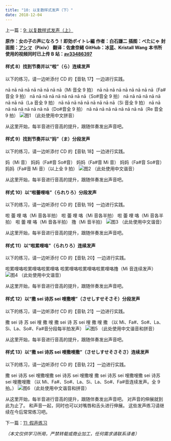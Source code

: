 ```yaml
---
title: "10: 以复数样式发声（下）"
date: 2018-12-04
---
```


上一篇：[9: 以复数样式发声（上）](09.md)

**原作：女の子の声になろう！即効ボイトレ編**
**作者：白石謙二**
**插图：べたにゃ**
**封面图：[アシマ](https://www.pixiv.net/users/2642047)（Pixiv）**
**翻译：佐倉奈緒**
**GitHub：冰蓝、Kristall Wang**
**本书所使用的视频同时已上传 B 站：[av33486397](https://www.bilibili.com/video/av33486397)**

#### 样式 8）找到节奏并以“啦”（ら）连续发声

以下的练习，请一边听添付 CD 的【音轨 17】一边进行实践。

nā nā nā nā nā nā nā nā nā（Mi 音全 9 拍）
nā nā nā nā nā nā nā nā nā（Fa#音全 9 拍）
nā nā nā nā nā nā nā nā nā（So#音全 9 拍）
nā nā nā nā nā nā nā nā nā（La 音全 9 拍）
nā nā nā nā nā nā nā nā nā（Si 音全 9 拍）
nā nā nā nā nā nā nā nā nā（Do#音全 9 拍）
nā nā nā nā nā nā nā nā nā（Re 音全 9 拍）
![图1](/img/10/1.png)
（此处使用中文拼音）

从这里开始，每半音进行音高的提升，跟随伴奏发出声音吧。

#### 样式 9）找到节奏并以“妈”（ま）分段发声

以下的练习，请一边听添付 CD 的【音轨 18】一边进行实践。

妈（Mi 音）
妈妈（Fa#音 So#音）
妈妈（Fa#音 Mi 音）
妈妈（Fa#音 So#音）
妈妈（Fa#音 Mi 音）（以上全 9 拍）
![图2](/img/10/2.png)
（此处使用中文谐音）

从这里开始，每半音进行音高的提升，跟随伴奏发出声音吧。

#### 样式 10）以“啦蕾哩咯”（られりろ）分段发声

以下的练习，请一边听添付 CD 的【音轨 19】一边进行实践。

啦 蕾 哩 咯（Mi 音各半拍）
啦 蕾 哩 咯（Mi 音各半拍）
啦 蕾 哩 咯（Mi 音各半拍）
啦 蕾 哩 咯（Mi 音各半拍）
撸（Mi 音半拍）
![图3](/img/10/3.png)
（此处使用中文谐音）

从这里开始，每半音进行音高的提升，跟随伴奏发出声音吧。

#### 样式 11）以“啦累哩咯”（られりろ）连续发声

以下的练习，请一边听添付 CD 的【音轨 20】一边进行实践。

啦累哩咯啦累哩咯啦累哩咯
啦累哩咯啦累哩咯啦累哩咯撸（Mi 音连续发声）
![图4](/img/10/4.png)
（此处使用中文谐音）

从这里开始，每半音进行音高的提升，跟随伴奏发出声音吧。

#### 样式 12）以“撒 sei 诗苏 sei 嗖撒嗖”（させしすせそさそ）分段发声

以下的练习，请一边听添付 CD 的【音轨 21】一边进行实践。

撒 sei 诗 苏 sei 嗖 撒 嗖
撒 sei 诗 苏 sei 嗖 撒 嗖 撒
（以 Mi、Fa#、So#、La、Si、La、So#、Fa#音分段每半拍发声）
![图5](/img/10/5.png)
（此处使用中文谐音和拼音）

从这里开始，每半音进行音高的提升，跟随伴奏发出声音吧。

#### 样式 13）以“撒 sei 诗苏 sei 嗖撒嗖撒”（させしすせそさそさ）连续发声

以下的练习，请一边听添付 CD 的【音轨 22】一边进行实践。

撒 sei 诗苏 sei 嗖撒嗖撒 sei 诗苏 sei 嗖撒嗖
撒 sei 诗苏 sei 嗖撒嗖撒 sei 诗苏 sei 嗖撒嗖撒
（以 Mi、Fa#、So#、La、Si、La、So#、Fa#音连续发声。全 9 拍。）
![图6](/img/10/6.png)
（此处使用中文谐音和拼音）

从这里开始，每半音进行音高的提升，跟随伴奏发出声音吧。
对声音的伸展就到此为止了。
和声音一起，同时也可以对嘴唇和舌头进行伸展。
这些发声练习请继续在今后常常练习吧。

下一篇：[11: 假声练习](11.md)

_（本文仅供学习所用，严禁转载或商业加工，任何需求请联系译者）_
